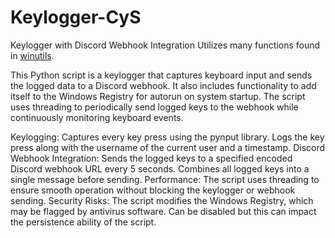 # Keylogger-CyS
Keylogger with Discord Webhook Integration
Utilizes many functions found in [winutils](https://github.com/CernachX/winutils-CyS).

This Python script is a keylogger that captures keyboard input and sends the logged data to a Discord webhook. It also includes functionality to add itself to the Windows Registry for autorun on system startup. The script uses threading to periodically send logged keys to the webhook while continuously monitoring keyboard events.

Keylogging: Captures every key press using the pynput library. Logs the key press along with the username of the current user and a timestamp.
Discord Webhook Integration: Sends the logged keys to a specified encoded Discord webhook URL every 5 seconds. Combines all logged keys into a single message before sending.
Performance: The script uses threading to ensure smooth operation without blocking the keylogger or webhook sending.
Security Risks: The script modifies the Windows Registry, which may be flagged by antivirus software. Can be disabled but this can impact the persistence ability of the script. 
